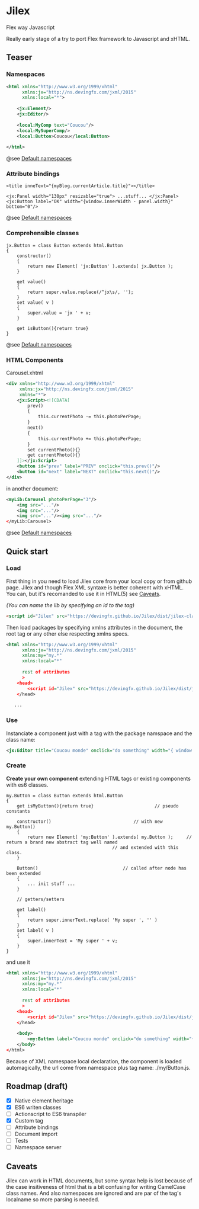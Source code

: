 # Jilex
Flex way Javascript

Really early stage of a try to port Flex framework to Javascript and xHTML.

## Teaser

### Namespaces

```xml
<html xmlns="http://www.w3.org/1999/xhtml"
      xmlns:jx="http://ns.devingfx.com/jxml/2015"
      xmlns:local="*">
    
    <jx:Element/>
    <jx:Editor/>
    
    <local:MyComp text="Coucou"/>
    <local:MySuperComp/>
    <local:Button>Coucou</local:Button>
    
</html>
```
@see [Default namespaces](https://github.com/devingfx/Jilex/wiki/Namespaces)


### Attribute bindings

```xhtml
<title inneText="{myBlog.currentArticle.title}"></title>

<jx:Panel width="130px" resizable="true"> ...stuff... </jx:Panel>
<jx:Button label="OK" width="{window.innerWidth - panel.width}" bottom="0"/>
```
@see [Default namespaces](https://github.com/devingfx/Jilex/wiki/Bindings)

### Comprehensible classes

```es6
jx.Button = class Button extends html.Button
{
	constructor()
	{
		return new Element( 'jx:Button' ).extends( jx.Button );
	}
	
	get value()
	{
		return super.value.replace(/^jx\s/, '');
	}
	set value( v )
	{
		super.value = 'jx ' + v;
	}
	
	get isButton(){return true}
}
```
@see [Default namespaces](https://github.com/devingfx/Jilex/wiki/ES6-Classes)

### HTML Components

Carousel.xhtml
```xml
<div xmlns="http://www.w3.org/1999/xhtml"
     xmlns:jx="http://ns.devingfx.com/jxml/2015"
     xmlns="*">
	<jx:Script><![CDATA[
		prev()
		{
			this.currentPhoto -= this.photoPerPage;
		}
		next()
		{
			this.currentPhoto += this.photoPerPage;
		}
		set currentPhoto(){}
		get currentPhoto(){}
	]]></jx:Script>
	<button id="prev" label="PREV" onclick="this.prev()"/>
	<button id="next" label="NEXT" onclick="this.next()"/>
</div>
```
in another document:
```xml
<myLib:Carousel photoPerPage="3"/>
	<img src="..."/>
	<img src="..."/>
	<img src="..."/><img src="..."/>
</myLib:Carousel>
```

@see [Default namespaces](https://github.com/devingfx/Jilex/wiki/HTML-Components)




## Quick start

### Load

First thing in you need to load Jilex core from your local copy or from github page.
Jilex and though Flex XML syntaxe is better coherent with xHTML. You can, but it's recomanded to use it in HTML(5) see [Caveats](#caveats).

_(You can name the lib by specifying an id to the tag)_
```html
<script id="Jilex" src="https://devingfx.github.io/Jilex/dist/jilex-classes.src.js"></script>
```

Then load packages by specifying xmlns attributes in the document, the root tag or any other else respecting xmlns specs.

```xml
<html xmlns="http://www.w3.org/1999/xhtml"
      xmlns:jx="http://ns.devingfx.com/jxml/2015"
      xmlns:my="my.*"
      xmlns:local="*"
      
      rest of attributes
      >
    <head>
        <script id="Jilex" src="https://devingfx.github.io/Jilex/dist/jilex-classes.src.js"></script>
    </head>
    
   ...
```
### Use

Instanciate a component just with a tag with the package namspace and the class name:

```xml
<jx:Editor title="Coucou monde" onclick="do something" width="{ window.innerWidth / 2 }" />
```

### Create

**Create your own component** extending HTML tags or existing components with es6 classes.

```es6
my.Button = class Button extends html.Button
{
	get isMyButton(){return true}						// pseudo constants
	
	constructor()								// with new my.Button()
	{
		return new Element( 'my:Button' ).extends( my.Button );		// return a brand new abstract tag well named
										// and extended with this class.
	}
	
	Button()								// called after node has been extended
	{
		... init stuff ...
	}
	
	// getters/setters
	
	get label()
	{
		return super.innerText.replace( 'My super ', '' )
	}
	set label( v )
	{
		super.innerText = 'My super ' + v;
	}
}
```
 and use it
 
```xml
<html xmlns="http://www.w3.org/1999/xhtml"
      xmlns:jx="http://ns.devingfx.com/jxml/2015"
      xmlns:my="my.*"
      xmlns:local="*"
      
      rest of attributes
      >
	<head>
		<script id="Jilex" src="https://devingfx.github.io/Jilex/dist/jilex-classes.src.js"></script>
	</head>
	
	<body>
		<my:Button label="Coucou monde" onclick="do something" width="{ window.innerWidth / 2 }" />
	</body>
</html>
```

Because of XML namespace local declaration, the component is loaded automagically, the url come from namespace plus tag name:
./my/Button.js.




## Roadmap (draft)

- [x] Native element heritage
- [x] ES6 writen classes
- [ ] Actionscript to ES6 transpiler
- [x] Custom tag
- [ ] Attribute bindings
- [ ] Document import
- [ ] Tests
- [ ] Namespace server

## Caveats

Jilex can work in HTML documents, but some syntax help is lost because of the case insitiveness of html that is a bit confusing for writing CamelCase class names. And also namespaces are ignored and are par of the tag's localname so more parsing is needed.
